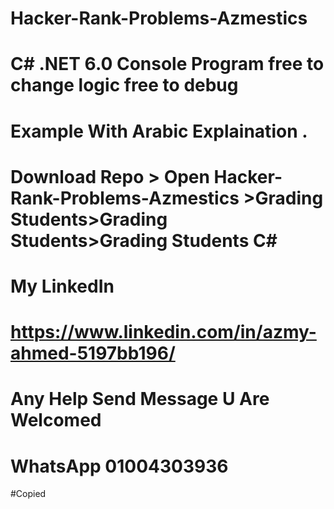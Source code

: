 # Hacker-Rank-Problems-Azmestics

# C# .NET 6.0 Console Program free to change logic free to debug

# Example With Arabic Explaination .

# Download Repo > Open Hacker-Rank-Problems-Azmestics >Grading Students>Grading Students>Grading Students C#

# My LinkedIn

# https://www.linkedin.com/in/azmy-ahmed-5197bb196/

# Any Help Send Message U Are Welcomed

# WhatsApp 01004303936

<!-- بسم الله الرحمن الرحيم -->
<!-- لو فى يوم الموضوع اللى بقدمه ده هيفيدك أدعي لوالدي بالرحمة -->
<!-- اهم شيء تخليها عاده يوميه عندك انك تدخل وتحل مسائل حتي لو مسألة فى اليوم -->
<!-- فى طريقه كده مش فاكر هي حاجه طماطم انك مطولش كتير قدام الحاجه سواء مزاكره شغل او كود
مثلا 25 دقيقه وافصل وارجع كمل وهكذا -->
<!-- اوعي ايدك تاخد علي الكوبي وبيست ايااااك  -->
<!-- اشهر موقعين علي الساحة Leet Code & Hacker Rank -->
<!-- في صورة في الريبو فيها كلمتين حلوين من مهندس ابوبكر سليمان -->
<!-- هكتب شوية نصايح من ناس  فى المجال قبل ما تبدأ تحل  -->

#Copied

<!-- ازاي تبقا حلال مشاكل شاطر
من خلال

- تحديد المشكلة
- تقسيم المشكلة
- اتخاذ نهج منظم (طريقه لي هتتبعها)
- التخطيط لايجاد حل
  ولكن قبل تلك الخطوات يجب عليك
  • التنظيم والهيكلة
  ⬅️التنظيم كيفية تفكيرك في تفكيك المشكلة
  ⬅️الهيكلة تعني ان تكون المشكلة مدروسه للغايه

اما عن نهج الذي تتبعه دي اسئلة لتقييم نهجك لحل المشكله
⬅️الاجراءات : ماهي الخطوات التي تتخذها؟
▪️ تحديد المشكلة
▪️تحليلها
▪️تقسيم المشكلة
▪️مشاورة اصحاب المصلحه المدير الزملاء
⬅️ الادوات :ماهي الموارد التي ستستخدمها؟
▪️التنظيم ▪️الهيكلة
▪️التخطيط
⬅️نقاط القوة : ما الذي تفعله بشكل جيد ؟
▪️العلاقات العامة ▪️التواصل
⬅️الفرص: كيف يمكنك التحسين؟
▪️ استغلال الفرص -->

<!-- Hossam HakimHossam Hakim -->
<!--
من أول يوم بدأت رحلتي مع الموقع ده وأنا بقيت مدمن عليه بشكل غير عادي. دايمًا أي حد بيكلمني ويطلب نصائح عن إزاي ممكن يحسن نفسه في الـ problem solving، سواء عشان مسابقة أو عشان يعدي من Interview تقنية، النصيحة الأولى والأخيرة هي حل مسألة كل يوم على Leetcode.

حقيقي ناس كتير مؤخرًا بدأت تحل عليه، وحتى في التدريبات اللي بعملها للشباب، دايمًا بخليهم يحلوا مسائل على Leetcode. فكرة إنك تصحى كل يوم عندك تحدي جديد، مش عارف هيكون إيه، وتدور وتتعلم لحد ما تحل المسألة، دي أكتر حاجة ممكن تنمي مهاراتك بشكل مش هتتخيله.

ولكن لاحظت إن في بعض المشاكل اللي بتقابل معظم الناس بعد فترة في الاستمرارية على الموقع، ومنها:
أنا بفقد الشغف يا كوتش وأحيانًا بكسل أحل المسألة 😔.
أنا بكون فاكر المسألة والله بس بلاقي الموضوع صعب ومش بكون فاهم حاجة 🤔.
أنا بشتري دماغي واخد المسألة copy & paste وبقول بعدين هرجع اذاكر واتعلم ومش بتعلم حاجة ومش بكون فاضي أصلاً 😅.
أنا بكون عاوز حد يشجعني ويحمسني إني أحل ويفكرني أحل المسألة علشان نتشجع سوا .

ومن هنا جات فكرة إننا نعمل حملة "100 ألف developer على Leetcode". عملت جروب على Facebook هيكون فيه كل الناس المهتمة بالحل على Leetcode. هدف الجروب إنه دايمًا يشجعك إنك تحل على الموقع، وتقدر تسأل عليه وهتلاقي ناس بتساعدك وتديك hints علشان تحل المسألة وهتلاقيني دايما داخل بديك نصايح وبنزلك فديوهات علشان تطور من نفسك 😉

وأكيد طبعًا تقدر تشارك المسألة اللي انت حليتها على الجروب، وكل شهر هننزل بوست بأصحاب أعلى streak على الموقع ودي حاجة هتشجعهم أكتر يتحفزوا ويحلوا كل يوم مسألة.

لو عجبتك الفكرة، شيرها مع أصحابك ويلا بينا نبدأ رحلة جديدة في تطوير نفسنا في الـ problem solving.

مين جاهز يبدأ ويطور من نفسه؟ وأكيد طبعًا لو حابب تكون جزء من الـ Community ده وتساعد غيرك، ده شيء يشرفنا جدًا.

Group Link: https://lnkd.in/dGrnEqzX -->
